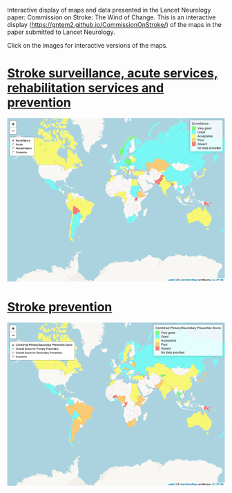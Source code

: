 
Interactive display of maps and data presented in the Lancet Neurology paper: Commission on Stroke: The Wind of Change. This is an interactive display (https://gntem2.github.io/CommissionOnStroke/) of the maps in the paper submitted to Lancet Neurology.

Click on the images for interactive versions of the maps.

# [Stroke surveillance, acute services, rehabilitation services and prevention](./worldstrokemap1.html)

[![Surveillance, acute services, etc](./wsm1.png)](./worldstrokemap1.html)

# [Stroke prevention](./worldstrokemap2.html)

[![Prevention strategies](./wsm2.png)](./worldstrokemap2.html)

